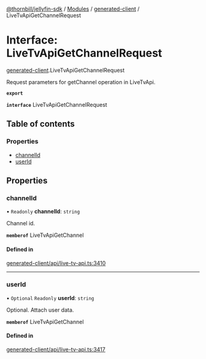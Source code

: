 [@thornbill/jellyfin-sdk](../README.md) / [Modules](../modules.md) / [generated-client](../modules/generated_client.md) / LiveTvApiGetChannelRequest

# Interface: LiveTvApiGetChannelRequest

[generated-client](../modules/generated_client.md).LiveTvApiGetChannelRequest

Request parameters for getChannel operation in LiveTvApi.

**`export`**

**`interface`** LiveTvApiGetChannelRequest

## Table of contents

### Properties

- [channelId](generated_client.LiveTvApiGetChannelRequest.md#channelid)
- [userId](generated_client.LiveTvApiGetChannelRequest.md#userid)

## Properties

### channelId

• `Readonly` **channelId**: `string`

Channel id.

**`memberof`** LiveTvApiGetChannel

#### Defined in

[generated-client/api/live-tv-api.ts:3410](https://github.com/thornbill/jellyfin-sdk-typescript/blob/3ae780a/src/generated-client/api/live-tv-api.ts#L3410)

___

### userId

• `Optional` `Readonly` **userId**: `string`

Optional. Attach user data.

**`memberof`** LiveTvApiGetChannel

#### Defined in

[generated-client/api/live-tv-api.ts:3417](https://github.com/thornbill/jellyfin-sdk-typescript/blob/3ae780a/src/generated-client/api/live-tv-api.ts#L3417)
